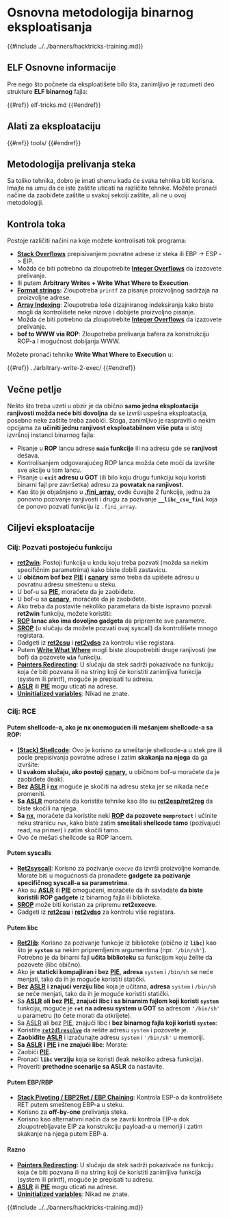 # Osnovna metodologija binarnog eksploatisanja

{{#include ../../banners/hacktricks-training.md}}

## ELF Osnovne informacije

Pre nego što počnete da eksploatišete bilo šta, zanimljivo je razumeti deo strukture **ELF binarnog** fajla:

{{#ref}}
elf-tricks.md
{{#endref}}

## Alati za eksploataciju

{{#ref}}
tools/
{{#endref}}

## Metodologija prelivanja steka

Sa toliko tehnika, dobro je imati shemu kada će svaka tehnika biti korisna. Imajte na umu da će iste zaštite uticati na različite tehnike. Možete pronaći načine da zaobiđete zaštite u svakoj sekciji zaštite, ali ne u ovoj metodologiji.

## Kontrola toka

Postoje različiti načini na koje možete kontrolisati tok programa:

- [**Stack Overflows**](../stack-overflow/index.html) prepisivanjem povratne adrese iz steka ili EBP -> ESP -> EIP.
- Možda će biti potrebno da zloupotrebite [**Integer Overflows**](../integer-overflow.md) da izazovete prelivanje.
- Ili putem **Arbitrary Writes + Write What Where to Execution**.
- [**Format strings**](../format-strings/index.html)**:** Zloupotreba `printf` za pisanje proizvoljnog sadržaja na proizvoljne adrese.
- [**Array Indexing**](../array-indexing.md): Zloupotreba loše dizajniranog indeksiranja kako biste mogli da kontrolišete neke nizove i dobijete proizvoljno pisanje.
- Možda će biti potrebno da zloupotrebite [**Integer Overflows**](../integer-overflow.md) da izazovete prelivanje.
- **bof to WWW via ROP**: Zloupotreba prelivanja bafera za konstrukciju ROP-a i mogućnost dobijanja WWW.

Možete pronaći tehnike **Write What Where to Execution** u:

{{#ref}}
../arbitrary-write-2-exec/
{{#endref}}

## Večne petlje

Nešto što treba uzeti u obzir je da obično **samo jedna eksploatacija ranjivosti možda neće biti dovoljna** da se izvrši uspešna eksploatacija, posebno neke zaštite treba zaobići. Stoga, zanimljivo je raspraviti o nekim opcijama za **učiniti jednu ranjivost eksploatabilnom više puta** u istoj izvršnoj instanci binarnog fajla:

- Pisanje u **ROP** lancu adrese **`main` funkcije** ili na adresu gde se **ranjivost** dešava.
- Kontrolisanjem odgovarajućeg ROP lanca možda ćete moći da izvršite sve akcije u tom lancu.
- Pisanje u **`exit` adresu u GOT** (ili bilo koju drugu funkciju koju koristi binarni fajl pre završetka) adresu za **povratak na ranjivost**.
- Kao što je objašnjeno u [**.fini_array**](../arbitrary-write-2-exec/www2exec-.dtors-and-.fini_array.md#eternal-loop)**,** ovde čuvajte 2 funkcije, jednu za ponovno pozivanje ranjivosti i drugu za pozivanje **`__libc_csu_fini`** koja će ponovo pozvati funkciju iz `.fini_array`.

## Ciljevi eksploatacije

### Cilj: Pozvati postojeću funkciju

- [**ret2win**](#ret2win): Postoji funkcija u kodu koju treba pozvati (možda sa nekim specifičnim parametrima) kako biste dobili zastavicu.
- U **običnom bof bez** [**PIE**](../common-binary-protections-and-bypasses/pie/index.html) **i** [**canary**](../common-binary-protections-and-bypasses/stack-canaries/index.html) samo treba da upišete adresu u povratnu adresu smeštenu u steku.
- U bof-u sa [**PIE**](../common-binary-protections-and-bypasses/pie/index.html), moraćete da je zaobiđete.
- U bof-u sa [**canary**](../common-binary-protections-and-bypasses/stack-canaries/index.html), moraćete da je zaobiđete.
- Ako treba da postavite nekoliko parametara da biste ispravno pozvali **ret2win** funkciju, možete koristiti:
- [**ROP**](#rop-and-ret2...-techniques) **lanac ako ima dovoljno gadgeta** da pripremite sve parametre.
- [**SROP**](../rop-return-oriented-programing/srop-sigreturn-oriented-programming/index.html) (u slučaju da možete pozvati ovaj syscall) da kontrolišete mnogo registara.
- Gadgeti iz [**ret2csu**](../rop-return-oriented-programing/ret2csu.md) i [**ret2vdso**](../rop-return-oriented-programing/ret2vdso.md) za kontrolu više registara.
- Putem [**Write What Where**](../arbitrary-write-2-exec/index.html) mogli biste zloupotrebiti druge ranjivosti (ne bof) da pozovete **`win`** funkciju.
- [**Pointers Redirecting**](../stack-overflow/pointer-redirecting.md): U slučaju da stek sadrži pokazivače na funkciju koja će biti pozvana ili na string koji će koristiti zanimljiva funkcija (system ili printf), moguće je prepisati tu adresu.
- [**ASLR**](../common-binary-protections-and-bypasses/aslr/index.html) ili [**PIE**](../common-binary-protections-and-bypasses/pie/index.html) mogu uticati na adrese.
- [**Uninitialized variables**](../stack-overflow/uninitialized-variables.md): Nikad ne znate.

### Cilj: RCE

#### Putem shellcode-a, ako je nx onemogućen ili mešanjem shellcode-a sa ROP:

- [**(Stack) Shellcode**](#stack-shellcode): Ovo je korisno za smeštanje shellcode-a u stek pre ili posle prepisivanja povratne adrese i zatim **skakanja na njega** da ga izvršite:
- **U svakom slučaju, ako postoji** [**canary**](../common-binary-protections-and-bypasses/stack-canaries/index.html)**,** u običnom bof-u moraćete da je zaobiđete (leak).
- **Bez** [**ASLR**](../common-binary-protections-and-bypasses/aslr/index.html) **i** [**nx**](../common-binary-protections-and-bypasses/no-exec-nx.md) moguće je skočiti na adresu steka jer se nikada neće promeniti.
- **Sa** [**ASLR**](../common-binary-protections-and-bypasses/aslr/index.html) moraćete da koristite tehnike kao što su [**ret2esp/ret2reg**](../rop-return-oriented-programing/ret2esp-ret2reg.md) da biste skočili na njega.
- **Sa** [**nx**](../common-binary-protections-and-bypasses/no-exec-nx.md), moraćete da koristite neki [**ROP**](../rop-return-oriented-programing/index.html) **da pozovete `memprotect`** i učinite neku stranicu `rwx`, kako biste zatim **smeštali shellcode tamo** (pozivajući read, na primer) i zatim skočili tamo.
- Ovo će mešati shellcode sa ROP lancem.

#### Putem syscalls

- [**Ret2syscall**](../rop-return-oriented-programing/rop-syscall-execv/index.html): Korisno za pozivanje `execve` da izvrši proizvoljne komande. Morate biti u mogućnosti da pronađete **gadgete za pozivanje specifičnog syscall-a sa parametrima**.
- Ako su [**ASLR**](../common-binary-protections-and-bypasses/aslr/index.html) ili [**PIE**](../common-binary-protections-and-bypasses/pie/index.html) omogućeni, moraćete da ih savladate **da biste koristili ROP gadgete** iz binarnog fajla ili biblioteka.
- [**SROP**](../rop-return-oriented-programing/srop-sigreturn-oriented-programming/index.html) može biti koristan za pripremu **ret2execve**.
- Gadgeti iz [**ret2csu**](../rop-return-oriented-programing/ret2csu.md) i [**ret2vdso**](../rop-return-oriented-programing/ret2vdso.md) za kontrolu više registara.

#### Putem libc

- [**Ret2lib**](../rop-return-oriented-programing/ret2lib/index.html): Korisno za pozivanje funkcije iz biblioteke (obično iz **`libc`**) kao što je **`system`** sa nekim pripremljenim argumentima (npr. `'/bin/sh'`). Potrebno je da binarni fajl **učita biblioteku** sa funkcijom koju želite da pozovete (libc obično).
- Ako je **staticki kompajliran i bez** [**PIE**](../common-binary-protections-and-bypasses/pie/index.html), **adresa** `system` i `/bin/sh` se neće menjati, tako da ih je moguće koristiti statički.
- **Bez** [**ASLR**](../common-binary-protections-and-bypasses/aslr/index.html) **i znajući verziju libc** koja je učitana, **adresa** `system` i `/bin/sh` se neće menjati, tako da ih je moguće koristiti statički.
- Sa [**ASLR**](../common-binary-protections-and-bypasses/aslr/index.html) **ali bez** [**PIE**](../common-binary-protections-and-bypasses/pie/index.html)**, znajući libc i sa binarnim fajlom koji koristi `system`** funkciju, moguće je **`ret` na adresu system u GOT** sa adresom `'/bin/sh'` u parametru (to ćete morati da otkrijete).
- Sa [ASLR](../common-binary-protections-and-bypasses/aslr/index.html) ali bez [PIE](../common-binary-protections-and-bypasses/pie/index.html), znajući libc i **bez binarnog fajla koji koristi `system`**:
- Koristite [**`ret2dlresolve`**](../rop-return-oriented-programing/ret2dlresolve.md) da rešite adresu `system` i pozovete je.
- **Zaobiđite** [**ASLR**](../common-binary-protections-and-bypasses/aslr/index.html) i izračunajte adresu `system` i `'/bin/sh'` u memoriji.
- **Sa** [**ASLR**](../common-binary-protections-and-bypasses/aslr/index.html) **i** [**PIE**](../common-binary-protections-and-bypasses/pie/index.html) **i ne znajući libc**: Morate:
- Zaobići [**PIE**](../common-binary-protections-and-bypasses/pie/index.html).
- Pronaći **`libc` verziju** koja se koristi (leak nekoliko adresa funkcija).
- Proveriti **prethodne scenarije sa ASLR** da nastavite.

#### Putem EBP/RBP

- [**Stack Pivoting / EBP2Ret / EBP Chaining**](../stack-overflow/stack-pivoting-ebp2ret-ebp-chaining.md): Kontrola ESP-a da kontrolišete RET putem smeštenog EBP-a u steku.
- Korisno za **off-by-one** prelivanja steka.
- Korisno kao alternativni način da se završi kontrola EIP-a dok zloupotrebljavate EIP za konstrukciju payload-a u memoriji i zatim skakanje na njega putem EBP-a.

#### Razno

- [**Pointers Redirecting**](../stack-overflow/pointer-redirecting.md): U slučaju da stek sadrži pokazivače na funkciju koja će biti pozvana ili na string koji će koristiti zanimljiva funkcija (system ili printf), moguće je prepisati tu adresu.
- [**ASLR**](../common-binary-protections-and-bypasses/aslr/index.html) ili [**PIE**](../common-binary-protections-and-bypasses/pie/index.html) mogu uticati na adrese.
- [**Uninitialized variables**](../stack-overflow/uninitialized-variables.md): Nikad ne znate.

{{#include ../../banners/hacktricks-training.md}}
